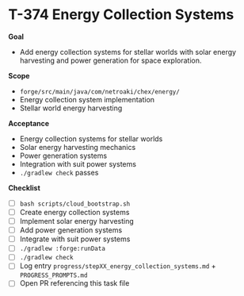 # T-374 Energy Collection Systems

**Goal**

- Add energy collection systems for stellar worlds with solar energy harvesting and power generation for space exploration.

**Scope**

- `forge/src/main/java/com/netroaki/chex/energy/`
- Energy collection system implementation
- Stellar world energy harvesting

**Acceptance**

- Energy collection systems for stellar worlds
- Solar energy harvesting mechanics
- Power generation systems
- Integration with suit power systems
- `./gradlew check` passes

**Checklist**

- [ ] `bash scripts/cloud_bootstrap.sh`
- [ ] Create energy collection systems
- [ ] Implement solar energy harvesting
- [ ] Add power generation systems
- [ ] Integrate with suit power systems
- [ ] `./gradlew :forge:runData`
- [ ] `./gradlew check`
- [ ] Log entry `progress/stepXX_energy_collection_systems.md` + `PROGRESS_PROMPTS.md`
- [ ] Open PR referencing this task file
